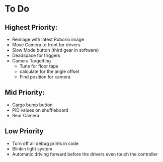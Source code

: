 # To Do
## Highest Priority: 
- Reimage with latest Roborio image
- Move Camera to front for drivers
- Slow Mode button (third gear in software)
- Deadspace for triggers
- Camera Targetting
  - Tune for floor tape
  - calculate for the angle offset
  - Find position for camera

## Mid Priority:
- Cargo bump button
- PID values on shuffleboard 
- Rear Camera

## Low Priority
- Turn off all debug prints in code
- Blinkin light system 
- Automatic driving forward before the drivers even touch the controller


